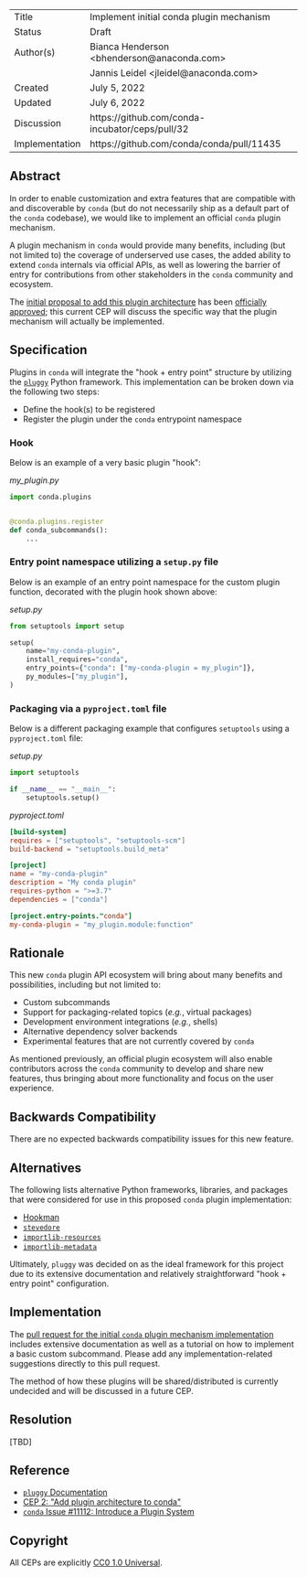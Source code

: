 <table>
<tr><td> Title </td><td> Implement initial conda plugin mechanism </td>
<tr><td> Status </td><td> Draft  </td></tr>
<tr><td> Author(s) </td><td> Bianca Henderson &lt;bhenderson@anaconda.com&gt;</td></tr>
<tr><td> </td><td>Jannis Leidel &lt;jleidel@anaconda.com&gt; </td></tr>
<tr><td> Created </td><td> July 5, 2022 </td></tr>
<tr><td> Updated </td><td> July 6, 2022 </td></tr>
<tr><td> Discussion </td><td>https://github.com/conda-incubator/ceps/pull/32</td></tr>
<tr><td> Implementation </td><td>https://github.com/conda/conda/pull/11435</td></tr>
</table>

## Abstract

In order to enable customization and extra features that are compatible with and discoverable by `conda` (but do not necessarily ship as a default part of the `conda` codebase), we would like to implement an official `conda` plugin mechanism.

A plugin mechanism in `conda` would provide many benefits, including (but not limited to) the coverage of underserved use cases, the added ability to extend `conda` internals via official APIs, as well as lowering the barrier of entry for contributions from other stakeholders in the `conda` community and ecosystem.

The [initial proposal to add this plugin architecture](https://github.com/conda-incubator/ceps/blob/main/cep-2.md) has been [officially approved](https://github.com/conda-incubator/ceps/issues/23); this current CEP will discuss the specific way that the plugin mechanism will actually be implemented.

## Specification

Plugins in `conda` will integrate the "hook + entry point" structure by utilizing the [`pluggy`](https://pluggy.readthedocs.io/en/stable/index.html) Python framework. This implementation can be broken down via the following two steps:

- Define the hook(s) to be registered
- Register the plugin under the `conda` entrypoint namespace


### Hook

Below is an example of a very basic plugin "hook":

_my_plugin.py_
```python
import conda.plugins


@conda.plugins.register
def conda_subcommands():
    ...
```

### Entry point namespace utilizing a `setup.py` file

Below is an example of an entry point namespace for the custom plugin function, decorated with the plugin hook shown above:

_setup.py_
```python
from setuptools import setup

setup(
    name="my-conda-plugin",
    install_requires="conda",
    entry_points={"conda": ["my-conda-plugin = my_plugin"]},
    py_modules=["my_plugin"],
)
```

### Packaging via a `pyproject.toml` file


Below is a different packaging example that configures `setuptools` using a `pyproject.toml` file:

_setup.py_
```python
import setuptools

if __name__ == "__main__":
    setuptools.setup()
```

_pyproject.toml_
```toml
[build-system]
requires = ["setuptools", "setuptools-scm"]
build-backend = "setuptools.build_meta"

[project]
name = "my-conda-plugin"
description = "My conda plugin"
requires-python = ">=3.7"
dependencies = ["conda"]

[project.entry-points."conda"]
my-conda-plugin = "my_plugin.module:function"
```


## Rationale

This new `conda` plugin API ecosystem will bring about many benefits and possibilities, including but not limited to:

- Custom subcommands
- Support for packaging-related topics (_e.g._, virtual packages)
- Development environment integrations (_e.g._, shells)
- Alternative dependency solver backends
- Experimental features that are not currently covered by `conda`

As mentioned previously, an official plugin ecosystem will also enable contributors across the `conda` community to develop and share new features, thus bringing about more functionality and focus on the user experience.

## Backwards Compatibility

There are no expected backwards compatibility issues for this new feature.
<!-- ??? -->

## Alternatives

The following lists alternative Python frameworks, libraries, and packages that were considered for use in this proposed `conda` plugin implementation:

- [Hookman](https://github.com/ESSS/hookman)
- [`stevedore`](https://docs.openstack.org/stevedore/latest/)
- [`importlib-resources`](https://pypi.org/project/importlib-resources/)
- [`importlib-metadata`](https://pypi.org/project/importlib-metadata/)

Ultimately, `pluggy` was decided on as the ideal framework for this project due to its extensive documentation and relatively straightforward "hook + entry point" configuration.

## Implementation

The [pull request for the initial `conda` plugin mechanism implementation](https://github.com/conda/conda/pull/11435) includes extensive documentation as well as a tutorial on how to implement a basic custom subcommand. Please add any implementation-related suggestions directly to this pull request.

The method of how these plugins will be shared/distributed is currently undecided and will be discussed in a future CEP.

## Resolution

[TBD]

## Reference

- [`pluggy` Documentation](https://pluggy.readthedocs.io/en/stable/index.html)
- [CEP 2: "Add plugin architecture to conda"](https://github.com/conda-incubator/ceps/blob/main/cep-2.md)
- [`conda` Issue #11112: Introduce a Plugin System](https://github.com/conda/conda/issues/11112)

## Copyright

All CEPs are explicitly [CC0 1.0 Universal](https://creativecommons.org/publicdomain/zero/1.0/).

